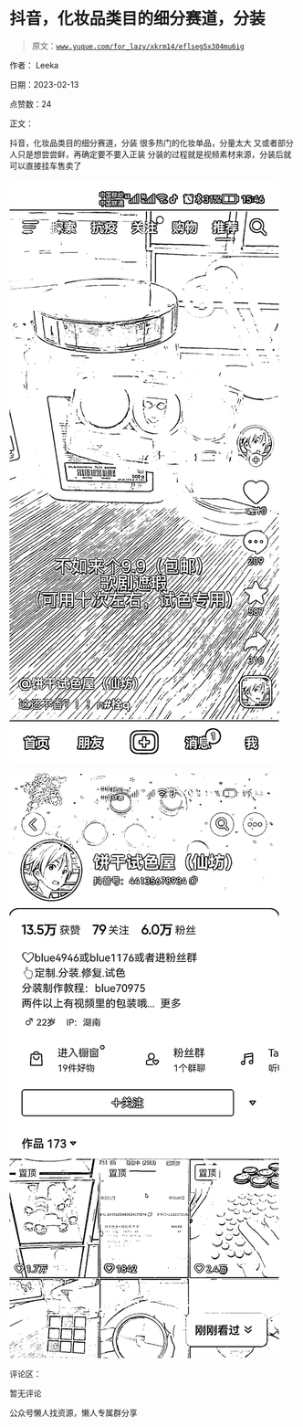 # 抖音，化妆品类目的细分赛道，分装

> 原文：[`www.yuque.com/for_lazy/xkrm14/eflseg5x304mu6ig`](https://www.yuque.com/for_lazy/xkrm14/eflseg5x304mu6ig)



作者： Leeka



日期：2023-02-13



点赞数：24



正文：



抖音，化妆品类目的细分赛道，分装 很多热门的化妆单品，分量太大 又或者部分人只是想尝尝鲜，再确定要不要入正装 分装的过程就是视频素材来源，分装后就可以直接挂车售卖了



![](img/5e104600cc6b16333d67a7ec7b7066b1.png)  

![](img/27fe9193db3a603aaa1a58854b0911a0.png)  

评论区：



暂无评论



公众号懒人找资源，懒人专属群分享

</ne-p></ne-p>